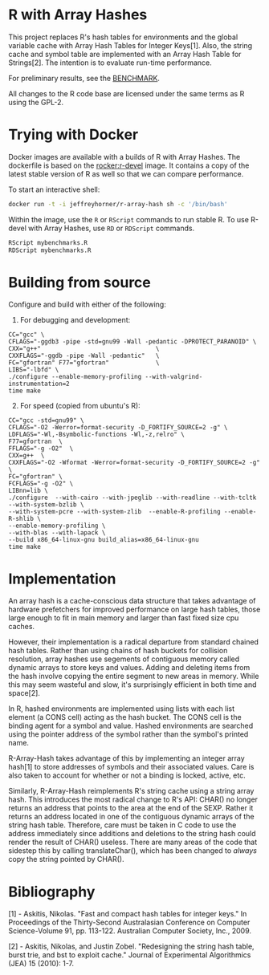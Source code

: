 # R with Array Hashes

This project replaces R's hash tables for environments and the global
variable cache with Array Hash Tables for Integer Keys[1]. Also, the
string cache and symbol table are implemented with an Array Hash Table
for Strings[2]. The intention is to evaluate run-time performance.

For preliminary results, see the [BENCHMARK](benchmarks/).

All changes to the R code base are licensed under the same terms as R using the GPL-2.

# Trying with Docker

Docker images are available with a builds of R
with Array Hashes. The dockerfile is based on the
[rocker:r-devel](https://registry.hub.docker.com/u/rocker/r-devel/)
image. It contains a copy of the latest stable version of R as well so
that we can compare performance.

To start an interactive shell:

```bash
docker run -t -i jeffreyhorner/r-array-hash sh -c '/bin/bash'
```

Within the image, use the `R` or `RScript` commands to run stable R. To use R-devel with Array Hashes, use `RD` or `RDScript` commands.

```r
RScript mybenchmarks.R
RDScript mybenchmarks.R
```

# Building from source

Configure and build with either of the following:

1. For debugging and development:

```
CC="gcc" \
CFLAGS="-ggdb3 -pipe -std=gnu99 -Wall -pedantic -DPROTECT_PARANOID" \
CXX="g++"                                \
CXXFLAGS="-ggdb -pipe -Wall -pedantic"   \
FC="gfortran" F77="gfortran"             \
LIBS="-lbfd" \
./configure --enable-memory-profiling --with-valgrind-instrumentation=2
time make
```

2. For speed (copied from ubuntu's R):

```
CC="gcc -std=gnu99" \
CFLAGS="-O2 -Werror=format-security -D_FORTIFY_SOURCE=2 -g" \
LDFLAGS="-Wl,-Bsymbolic-functions -Wl,-z,relro" \
F77=gfortran  \
FFLAGS="-g -O2"  \
CXX=g++  \
CXXFLAGS="-O2 -Wformat -Werror=format-security -D_FORTIFY_SOURCE=2 -g" \
FC="gfortran" \
FCFLAGS="-g -O2" \
LIBnn=lib \
./configure  --with-cairo --with-jpeglib --with-readline --with-tcltk --with-system-bzlib \
--with-system-pcre --with-system-zlib  --enable-R-profiling --enable-R-shlib \
--enable-memory-profiling \
--with-blas --with-lapack \
--build x86_64-linux-gnu build_alias=x86_64-linux-gnu
time make
```

# Implementation

An array hash is a cache-conscious data structure that takes advantage of
hardware prefetchers for improved performance on large hash tables, those
large enough to fit in main memory and larger than fast fixed size cpu caches.

However, their implementation is a radical departure from standard
chained hash tables. Rather than using chains of hash buckets for
collision resolution, array hashes use segements of contiguous memory
called dynamic arrays to store keys and values. Adding and deleting
items from the hash involve copying the entire segment to new areas
in memory. While this may seem wasteful and slow, it's surprisingly
efficient in both time and space[2].

In R, hashed environments are implemented using lists with each list
element (a CONS cell) acting as the hash bucket. The CONS cell is the
binding agent for a symbol and value. Hashed environments are searched
using the pointer address of the symbol rather than the symbol's
printed name.

R-Array-Hash takes advantage of this by implementing an integer array
hash[1] to store addresses of symbols and their associated values. Care is
also taken to account for whether or not a binding is locked, active, etc.

Similarly, R-Array-Hash reimplements R's string cache using a string
array hash. This introduces the most radical change to R's API: CHAR()
no longer returns an address that points to the area at the end of the
SEXP. Rather it returns an address located in one of the contiguous
dynamic arrays of the string hash table. Therefore, care must be taken
in C code to use the address immediately since additions and deletions
to the string hash could render the result of CHAR() useless. There are
many areas of the code that sidestep this by calling translateChar(),
which has been changed to *always* copy the string pointed by CHAR().

# Bibliography

[1] - Askitis, Nikolas. "Fast and compact hash tables for integer
keys." In Proceedings of the Thirty-Second Australasian Conference on
Computer Science-Volume 91, pp. 113-122. Australian Computer Society,
Inc., 2009.

[2] - Askitis, Nikolas, and Justin Zobel. "Redesigning the string hash
table, burst trie, and bst to exploit cache." Journal of Experimental
Algorithmics (JEA) 15 (2010): 1-7.
